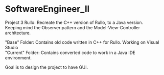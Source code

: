 # SoftwareEngineer_II

Project 3 Rullo:
Recreate the C++ version of Rullo, to a Java version. Keeping mind the Observer pattern and the Model-View-Controller architecture.<br/>

"Base" Folder: Contains old code written in C++ for Rullo. Working on Visual Studio <br/>
"Current" Folder: Contains converted code to work in a Java IDE environment. <br/>

Goal is to design the project to have GUI.
